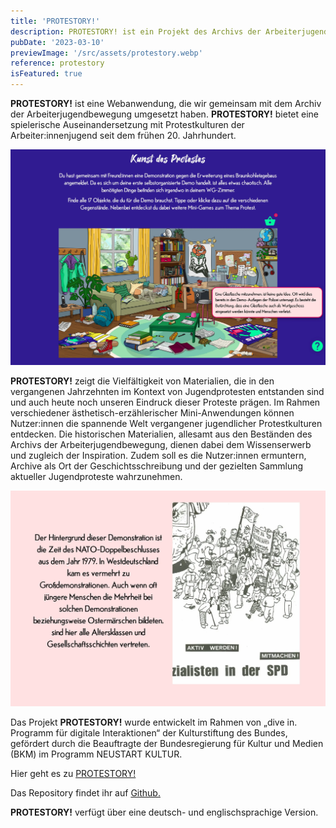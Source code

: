 ```yaml
---
title: 'PROTESTORY!'
description: PROTESTORY! ist ein Projekt des Archivs der Arbeiterjugendbewegung und wurde gemeinsam mit uns umgesetzt. Als Webanwendung bietet PROTESTORY! eine spielerische Auseinandersetzung mit Protestkulturen der Arbeiter:innenjugend seit dem frühen 20. Jahrhundert.
pubDate: '2023-03-10'
previewImage: '/src/assets/protestory.webp'
reference: protestory
isFeatured: true
---
```


**PROTESTORY!** ist eine Webanwendung, die wir gemeinsam mit dem Archiv der Arbeiterjugendbewegung umgesetzt haben. **PROTESTORY!** bietet eine spielerische Auseinandersetzung mit Protestkulturen der Arbeiter:innenjugend seit dem frühen 20. Jahrhundert.

![Protestory](/src/assets/protestory1.webp)

**PROTESTORY!** zeigt die Vielfältigkeit von Materialien, die in den vergangenen Jahrzehnten im Kontext von Jugendprotesten entstanden sind und auch heute noch unseren Eindruck dieser Proteste prägen. Im Rahmen verschiedener ästhetisch-erzählerischer Mini-Anwendungen können Nutzer:innen die spannende Welt vergangener jugendlicher Protestkulturen entdecken. Die historischen Materialien, allesamt aus den Beständen des Archivs der Arbeiterjugendbewegung, dienen dabei dem Wissenserwerb und zugleich der Inspiration. Zudem soll es die Nutzer:innen ermuntern, Archive als Ort der Geschichtsschreibung und der gezielten Sammlung aktueller Jugendproteste wahrzunehmen.

![Protestory](/src/assets/protestory2.webp)

Das Projekt **PROTESTORY!** wurde entwickelt im Rahmen von „dive in. Programm für digitale Interaktionen“ der Kulturstiftung des Bundes, gefördert durch die Beauftragte der Bundesregierung für Kultur und Medien (BKM) im Programm NEUSTART KULTUR.

Hier geht es zu [PROTESTORY!](https://www.protestory.de)

Das Repository findet ihr auf [Github.](https://github.com/digitalwarenkombinat/protestory)

**PROTESTORY!** verfügt über eine deutsch- und englischsprachige Version.

